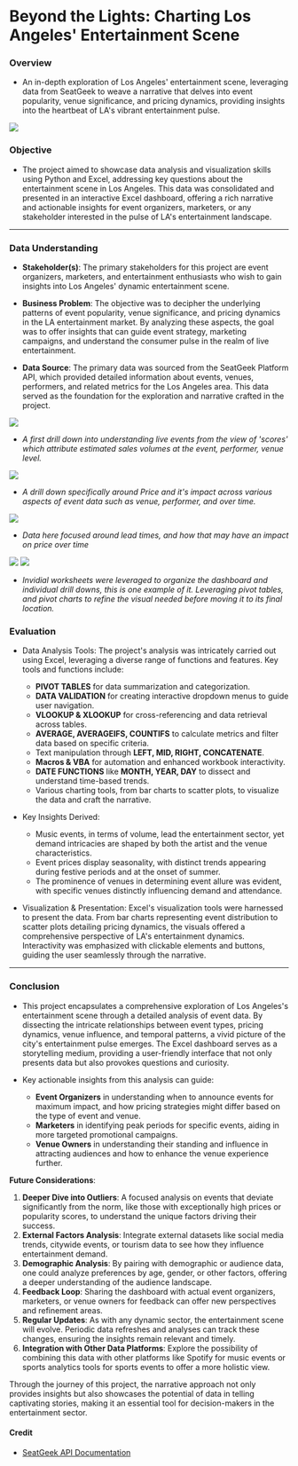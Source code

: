 # Beyond the Lights: Charting Los Angeles' Entertainment Scene

### Overview
- An in-depth exploration of Los Angeles' entertainment scene, leveraging data from SeatGeek to weave a narrative that delves into event popularity, venue significance, and pricing dynamics, providing insights into the heartbeat of LA's vibrant entertainment pulse.

![](https://i.postimg.cc/GhZw6kYR/Dashboard2.png)

### Objective
- The project aimed to showcase data analysis and visualization skills using Python and Excel, addressing key questions about the entertainment scene in Los Angeles. This data was consolidated and presented in an interactive Excel dashboard, offering a rich narrative and actionable insights for event organizers, marketers, or any stakeholder interested in the pulse of LA's entertainment landscape.

---

### Data Understanding
- **Stakeholder(s)**: The primary stakeholders for this project are event organizers, marketers, and entertainment enthusiasts who wish to gain insights into Los Angeles' dynamic entertainment scene.

- **Business Problem**: The objective was to decipher the underlying patterns of event popularity, venue significance, and pricing dynamics in the LA entertainment market. By analyzing these aspects, the goal was to offer insights that can guide event strategy, marketing campaigns, and understand the consumer pulse in the realm of live entertainment.

- **Data Source**: The primary data was sourced from the SeatGeek Platform API, which provided detailed information about events, venues, performers, and related metrics for the Los Angeles area. This data served as the foundation for the exploration and narrative crafted in the project.

![](https://i.postimg.cc/tJcQq6Mh/Drill-Down1.png)
- *A first drill down into understanding live events from the view of 'scores' which attribute estimated sales volumes at the event, performer, venue level.*

![](https://i.postimg.cc/W32PXTZJ/Drill-Down2.png)
- *A drill down specifically around Price and it's impact across various aspects of event data such as venue, performer, and over time.*

![](https://i.postimg.cc/sXwCLqPH/Drill-Down3.png)
- *Data here focused around lead times, and how that may have an impact on price over time*

![](https://i.postimg.cc/L4QM3d8n/Pivot3.png)
![](https://i.postimg.cc/tC1GrrsD/Pivot1.png)
- *Invidial worksheets were leveraged to organize the dashboard and individual drill downs, this is one example of it. Leveraging pivot tables, and pivot charts to refine the visual needed before moving it to its final location.*

### Evaluation
- Data Analysis Tools: The project's analysis was intricately carried out using Excel, leveraging a diverse range of functions and features. Key tools and functions include:
    - **PIVOT TABLES** for data summarization and categorization.
    - **DATA VALIDATION** for creating interactive dropdown menus to guide user navigation.
    - **VLOOKUP & XLOOKUP** for cross-referencing and data retrieval across tables.
    - **AVERAGE, AVERAGEIFS, COUNTIFS** to calculate metrics and filter data based on specific criteria.
    - Text manipulation through **LEFT, MID, RIGHT, CONCATENATE**.
    - **Macros & VBA** for automation and enhanced workbook interactivity.
    - **DATE FUNCTIONS** like **MONTH, YEAR, DAY** to dissect and understand time-based trends.
    - Various charting tools, from bar charts to scatter plots, to visualize the data and craft the narrative.

- Key Insights Derived:
    - Music events, in terms of volume, lead the entertainment sector, yet demand intricacies are shaped by both the artist and the venue characteristics.
    - Event prices display seasonality, with distinct trends appearing during festive periods and at the onset of summer.
    - The prominence of venues in determining event allure was evident, with specific venues distinctly influencing demand and attendance.

- Visualization & Presentation: Excel's visualization tools were harnessed to present the data. From bar charts representing event distribution to scatter plots detailing pricing dynamics, the visuals offered a comprehensive perspective of LA's entertainment dynamics. Interactivity was emphasized with clickable elements and buttons, guiding the user seamlessly through the narrative.

---

### Conclusion
- This project encapsulates a comprehensive exploration of Los Angeles's entertainment scene through a detailed analysis of event data. By dissecting the intricate relationships between event types, pricing dynamics, venue influence, and temporal patterns, a vivid picture of the city's entertainment pulse emerges. The Excel dashboard serves as a storytelling medium, providing a user-friendly interface that not only presents data but also provokes questions and curiosity.

- Key actionable insights from this analysis can guide:
    - **Event Organizers** in understanding when to announce events for maximum impact, and how pricing strategies might differ based on the type of event and venue.
    - **Marketers** in identifying peak periods for specific events, aiding in more targeted promotional campaigns.
    - **Venue Owners** in understanding their standing and influence in attracting audiences and how to enhance the venue experience further.
    
**Future Considerations**:
  
   1. **Deeper Dive into Outliers**: A focused analysis on events that deviate significantly from the norm, like those with exceptionally high prices or popularity scores, to understand the unique factors driving their success.
   2. **External Factors Analysis**: Integrate external datasets like social media trends, citywide events, or tourism data to see how they influence entertainment demand.
   3. **Demographic Analysis**: By pairing with demographic or audience data, one could analyze preferences by age, gender, or other factors, offering a deeper understanding of the audience landscape.
   4. **Feedback Loop**: Sharing the dashboard with actual event organizers, marketers, or venue owners for feedback can offer new perspectives and refinement areas.
   5. **Regular Updates**: As with any dynamic sector, the entertainment scene will evolve. Periodic data refreshes and analyses can track these changes, ensuring the insights remain relevant and timely.
   6. **Integration with Other Data Platforms**: Explore the possibility of combining this data with other platforms like Spotify for music events or sports analytics tools for sports events to offer a more holistic view.

Through the journey of this project, the narrative approach not only provides insights but also showcases the potential of data in telling captivating stories, making it an essential tool for decision-makers in the entertainment sector.

#### Credit
- [SeatGeek API Documentation](https://platform.seatgeek.com/)
